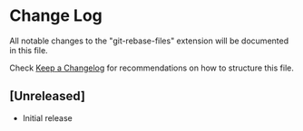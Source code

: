 # Change Log

All notable changes to the "git-rebase-files" extension will be documented in this file.

Check [Keep a Changelog](http://keepachangelog.com/) for recommendations on how to structure this file.

## [Unreleased]

- Initial release